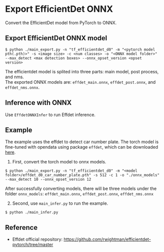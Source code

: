 # Export EfficientDet ONNX

Convert the EfficientDet model from PyTorch to ONNX.

## Export EfficientDet ONNX model

```=shell
$ python ./main_export.py -n "tf_efficientdet_d0" -m "<pytorch model pth(.pth)>" -s <image size> -c <num classes> -o "<ONNX model folder>" --max_detect <max detection boxes> --onnx_opset_version <opset version>
```

The efficientdet model is splited into three parts: main model, post process, and nms.   
The exported ONNX models are: `effdet_main.onnx`, `effdet_post.onnx`, and `effdet_nms.onnx`.


## Inference with ONNX
Use `EffdetONNXInfer` to run Effdet inference.

## Example
The example uses the effdet to detect car number plate. The torch model is fine-tuned with opendata using package `effdet`, which can be downloaded [here](https://huggingface.co/doriskao/effdet_d0_car_number_plate).

1. First, convert the torch model to onnx models.

```=shell
$ python ./main_export.py -n "tf_efficientdet_d0" -m "<model folder>/effdet_d0_car_number_plate.pth" -s 512 -c 1 -o "./onnx_models" --max_detect 10 --onnx_opset_version 12
```

After successfully converting models, there will be three models under the folder `onnx_models`: `effdet_main.onnx`, `effdet_post.onnx`, `effdet_nms.onnx`

2. Second, use `main_infer.py` to run the example.

```=shell
$ python ./main_infer.py
```


## Reference
- Effdet official repository: https://github.com/rwightman/efficientdet-pytorch/tree/master
